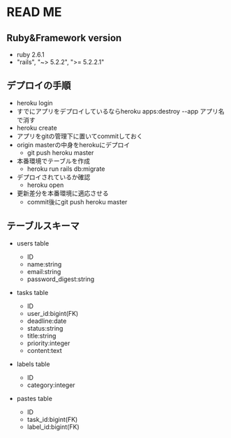 # READ ME  
## Ruby&Framework version  
- ruby 2.6.1
- "rails", "~> 5.2.2", ">= 5.2.2.1"  
## デプロイの手順  
- heroku login
- すでにアプリをデプロイしているならheroku apps:destroy --app アプリ名で消す
- heroku create
- アプリをgitの管理下に置いてcommitしておく
- origin masterの中身をherokuにデプロイ
  - git push heroku master
- 本番環境でテーブルを作成
  - heroku run rails db:migrate
- デプロイされているか確認
  - heroku open
- 更新差分を本番環境に適応させる
  - commit後にgit push heroku master  
## テーブルスキーマ  
- users table
  - ID
  - name:string
  - email:string
  - password_digest:string  

- tasks table
  - ID
  - user_id:bigint(FK)
  - deadline:date
  - status:string
  - title:string
  - priority:integer
  - content:text  

- labels table
  - ID
  - category:integer  

- pastes table
  - ID
  - task_id:bigint(FK)
  - label_id:bigint(FK)  
